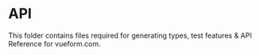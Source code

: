 # API

This folder contains files required for generating types, test features & API Reference for vueform.com.